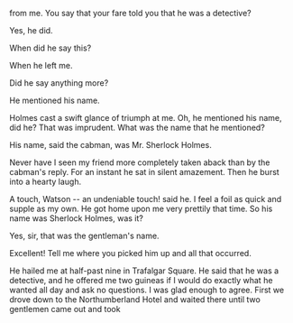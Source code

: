 from me. You say that your fare told you that he was a detective?

Yes, he did.

When did he say this?

When he left me.

Did he say anything more?

He mentioned his name.

Holmes cast a swift glance of triumph at me. Oh, he mentioned his
name, did he? That was imprudent. What was the name that he mentioned?

His name, said the cabman, was Mr. Sherlock Holmes.

Never have I seen my friend more completely taken aback than by the
cabman's reply. For an instant he sat in silent amazement. Then he
burst into a hearty laugh.

A touch, Watson -- an undeniable touch! said he. I feel a foil as
quick and supple as my own. He got home upon me very prettily that time.
So his name was Sherlock Holmes, was it?

Yes, sir, that was the gentleman's name.

Excellent! Tell me where you picked him up and all that occurred.

He hailed me at half-past nine in Trafalgar Square. He said that he
was a detective, and he offered me two guineas if I would do exactly
what he wanted all day and ask no questions. I was glad enough to agree.
First we drove down to the Northumberland Hotel and waited there until
two gentlemen came out and took
